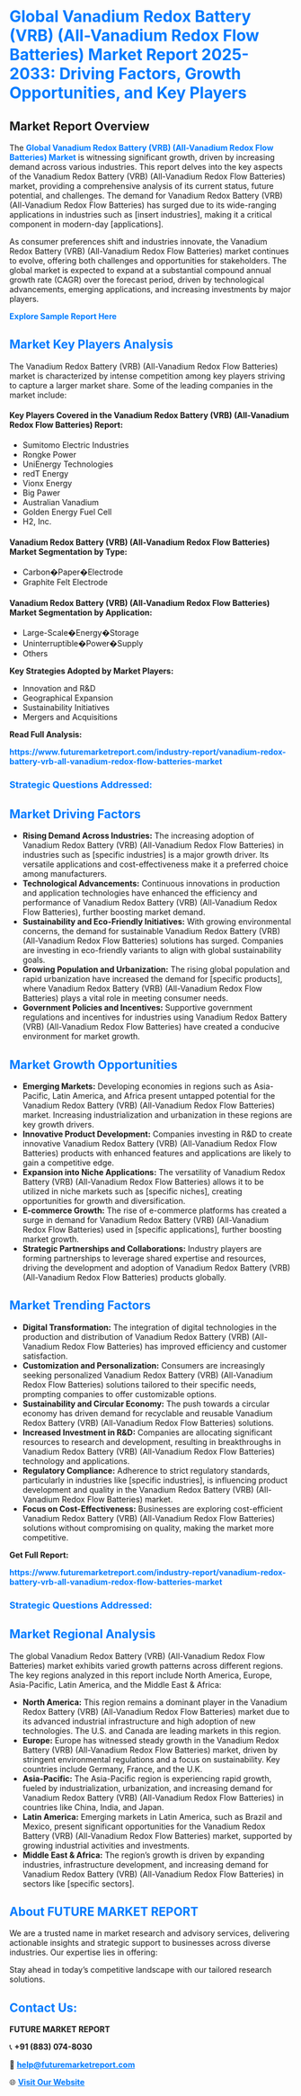 <h1 style="color: #007BFF;">Global Vanadium Redox Battery (VRB) (All-Vanadium Redox Flow Batteries) Market Report 2025-2033: Driving Factors, Growth Opportunities, and Key Players</h1>

<section id="overview">
<h2>Market Report Overview</h2>
<p>The <a href="https://www.futuremarketreport.com/industry-report/vanadium-redox-battery-vrb-all-vanadium-redox-flow-batteries-market" style="color: #007BFF; text-decoration: none;"><strong>Global Vanadium Redox Battery (VRB) (All-Vanadium Redox Flow Batteries) Market</strong></a> is witnessing significant growth, driven by increasing demand across various industries. This report delves into the key aspects of the Vanadium Redox Battery (VRB) (All-Vanadium Redox Flow Batteries) market, providing a comprehensive analysis of its current status, future potential, and challenges. The demand for Vanadium Redox Battery (VRB) (All-Vanadium Redox Flow Batteries) has surged due to its wide-ranging applications in industries such as [insert industries], making it a critical component in modern-day [applications].</p>
<p>As consumer preferences shift and industries innovate, the Vanadium Redox Battery (VRB) (All-Vanadium Redox Flow Batteries) market continues to evolve, offering both challenges and opportunities for stakeholders. The global market is expected to expand at a substantial compound annual growth rate (CAGR) over the forecast period, driven by technological advancements, emerging applications, and increasing investments by major players.</p>
</section>

<section id="overview">
<p><a href="https://www.futuremarketreport.com/request-sample/reportId=105268" style="color: #007BFF; text-decoration: none;"><strong>Explore Sample Report Here</strong></a></p>
</section>

<section id="key-players">
<h2 style="color: #007BFF;">Market Key Players Analysis</h2>
<p>The Vanadium Redox Battery (VRB) (All-Vanadium Redox Flow Batteries) market is characterized by intense competition among key players striving to capture a larger market share. Some of the leading companies in the market include:</p>
<h4>Key Players Covered in the Vanadium Redox Battery (VRB) (All-Vanadium Redox Flow Batteries) Report:</h4>
<ul><li>Sumitomo Electric Industries</li><li>Rongke Power</li><li>UniEnergy Technologies</li><li>redT Energy</li><li>Vionx Energy</li><li>Big Pawer</li><li>Australian Vanadium</li><li>Golden Energy Fuel Cell</li><li>H2, Inc.</li></ul>
<h4>Vanadium Redox Battery (VRB) (All-Vanadium Redox Flow Batteries) Market Segmentation by Type:</h4>
<ul><li>Carbon�Paper�Electrode</li><li>Graphite Felt Electrode</li></ul>

<h4>Vanadium Redox Battery (VRB) (All-Vanadium Redox Flow Batteries) Market Segmentation by Application:</h4>
<ul><li>Large-Scale�Energy�Storage</li><li>Uninterruptible�Power�Supply</li><li>Others</li></ul>
<p><strong>Key Strategies Adopted by Market Players:</strong></p>
<ul>
<li>Innovation and R&D</li>
<li>Geographical Expansion</li>
<li>Sustainability Initiatives</li>
<li>Mergers and Acquisitions</li>
</ul>
</section>

<section>
<p><strong>Read Full Analysis: </strong></p><a href="https://www.futuremarketreport.com/industry-report/vanadium-redox-battery-vrb-all-vanadium-redox-flow-batteries-market" style="color: #007BFF; text-decoration: none;"><strong>https://www.futuremarketreport.com/industry-report/vanadium-redox-battery-vrb-all-vanadium-redox-flow-batteries-market</strong></a>
<h3 style="color: #007BFF;">Strategic Questions Addressed:</h3>
</section>

<section id="driving-factors">
<h2 style="color: #007BFF;">Market Driving Factors</h2>
<ul>
<li><strong>Rising Demand Across Industries:</strong> The increasing adoption of Vanadium Redox Battery (VRB) (All-Vanadium Redox Flow Batteries) in industries such as [specific industries] is a major growth driver. Its versatile applications and cost-effectiveness make it a preferred choice among manufacturers.</li>
<li><strong>Technological Advancements:</strong> Continuous innovations in production and application technologies have enhanced the efficiency and performance of Vanadium Redox Battery (VRB) (All-Vanadium Redox Flow Batteries), further boosting market demand.</li>
<li><strong>Sustainability and Eco-Friendly Initiatives:</strong> With growing environmental concerns, the demand for sustainable Vanadium Redox Battery (VRB) (All-Vanadium Redox Flow Batteries) solutions has surged. Companies are investing in eco-friendly variants to align with global sustainability goals.</li>
<li><strong>Growing Population and Urbanization:</strong> The rising global population and rapid urbanization have increased the demand for [specific products], where Vanadium Redox Battery (VRB) (All-Vanadium Redox Flow Batteries) plays a vital role in meeting consumer needs.</li>
<li><strong>Government Policies and Incentives:</strong> Supportive government regulations and incentives for industries using Vanadium Redox Battery (VRB) (All-Vanadium Redox Flow Batteries) have created a conducive environment for market growth.</li>
</ul>
</section>

<section id="growth-opportunities">
<h2 style="color: #007BFF;">Market Growth Opportunities</h2>
<ul>
<li><strong>Emerging Markets:</strong> Developing economies in regions such as Asia-Pacific, Latin America, and Africa present untapped potential for the Vanadium Redox Battery (VRB) (All-Vanadium Redox Flow Batteries) market. Increasing industrialization and urbanization in these regions are key growth drivers.</li>
<li><strong>Innovative Product Development:</strong> Companies investing in R&D to create innovative Vanadium Redox Battery (VRB) (All-Vanadium Redox Flow Batteries) products with enhanced features and applications are likely to gain a competitive edge.</li>
<li><strong>Expansion into Niche Applications:</strong> The versatility of Vanadium Redox Battery (VRB) (All-Vanadium Redox Flow Batteries) allows it to be utilized in niche markets such as [specific niches], creating opportunities for growth and diversification.</li>
<li><strong>E-commerce Growth:</strong> The rise of e-commerce platforms has created a surge in demand for Vanadium Redox Battery (VRB) (All-Vanadium Redox Flow Batteries) used in [specific applications], further boosting market growth.</li>
<li><strong>Strategic Partnerships and Collaborations:</strong> Industry players are forming partnerships to leverage shared expertise and resources, driving the development and adoption of Vanadium Redox Battery (VRB) (All-Vanadium Redox Flow Batteries) products globally.</li>
</ul>
</section>

<section id="trending-factors">
<h2 style="color: #007BFF;">Market Trending Factors</h2>
<ul>
<li><strong>Digital Transformation:</strong> The integration of digital technologies in the production and distribution of Vanadium Redox Battery (VRB) (All-Vanadium Redox Flow Batteries) has improved efficiency and customer satisfaction.</li>
<li><strong>Customization and Personalization:</strong> Consumers are increasingly seeking personalized Vanadium Redox Battery (VRB) (All-Vanadium Redox Flow Batteries) solutions tailored to their specific needs, prompting companies to offer customizable options.</li>
<li><strong>Sustainability and Circular Economy:</strong> The push towards a circular economy has driven demand for recyclable and reusable Vanadium Redox Battery (VRB) (All-Vanadium Redox Flow Batteries) solutions.</li>
<li><strong>Increased Investment in R&D:</strong> Companies are allocating significant resources to research and development, resulting in breakthroughs in Vanadium Redox Battery (VRB) (All-Vanadium Redox Flow Batteries) technology and applications.</li>
<li><strong>Regulatory Compliance:</strong> Adherence to strict regulatory standards, particularly in industries like [specific industries], is influencing product development and quality in the Vanadium Redox Battery (VRB) (All-Vanadium Redox Flow Batteries) market.</li>
<li><strong>Focus on Cost-Effectiveness:</strong> Businesses are exploring cost-efficient Vanadium Redox Battery (VRB) (All-Vanadium Redox Flow Batteries) solutions without compromising on quality, making the market more competitive.</li>
</ul>
</section>

<section>
<p><strong>Get Full Report: </strong></p><a href="https://www.futuremarketreport.com/industry-report/vanadium-redox-battery-vrb-all-vanadium-redox-flow-batteries-market" style="color: #007BFF; text-decoration: none;"><strong>https://www.futuremarketreport.com/industry-report/vanadium-redox-battery-vrb-all-vanadium-redox-flow-batteries-market</strong></a>
<h3 style="color: #007BFF;">Strategic Questions Addressed:</h3>
</section>


<section id="regional-analysis">
<h2 style="color: #007BFF;">Market Regional Analysis</h2>
<p>The global Vanadium Redox Battery (VRB) (All-Vanadium Redox Flow Batteries) market exhibits varied growth patterns across different regions. The key regions analyzed in this report include North America, Europe, Asia-Pacific, Latin America, and the Middle East & Africa:</p>
<ul>
<li><strong>North America:</strong> This region remains a dominant player in the Vanadium Redox Battery (VRB) (All-Vanadium Redox Flow Batteries) market due to its advanced industrial infrastructure and high adoption of new technologies. The U.S. and Canada are leading markets in this region.</li>
<li><strong>Europe:</strong> Europe has witnessed steady growth in the Vanadium Redox Battery (VRB) (All-Vanadium Redox Flow Batteries) market, driven by stringent environmental regulations and a focus on sustainability. Key countries include Germany, France, and the U.K.</li>
<li><strong>Asia-Pacific:</strong> The Asia-Pacific region is experiencing rapid growth, fueled by industrialization, urbanization, and increasing demand for Vanadium Redox Battery (VRB) (All-Vanadium Redox Flow Batteries) in countries like China, India, and Japan.</li>
<li><strong>Latin America:</strong> Emerging markets in Latin America, such as Brazil and Mexico, present significant opportunities for the Vanadium Redox Battery (VRB) (All-Vanadium Redox Flow Batteries) market, supported by growing industrial activities and investments.</li>
<li><strong>Middle East & Africa:</strong> The region’s growth is driven by expanding industries, infrastructure development, and increasing demand for Vanadium Redox Battery (VRB) (All-Vanadium Redox Flow Batteries) in sectors like [specific sectors].</li>
</ul>
</section>

<footer>
<h2 style="color: #007BFF;">About FUTURE MARKET REPORT</h2>
<p>We are a trusted name in market research and advisory services, delivering actionable insights and strategic support to businesses across diverse industries. Our expertise lies in offering:</p>

<p>Stay ahead in today’s competitive landscape with our tailored research solutions.</p>

<h2 style="color: #007BFF;">Contact Us:</h2>
<p><strong>FUTURE MARKET REPORT</strong></p>
<p>📞 <strong>+91 (883) 074-8030</strong></p>
<p>📧 <strong><a href="mailto:help@futuremarketreport.com" style="color: #007BFF;">help@futuremarketreport.com</a></strong></p>
<p>🌐 <strong><a href="https://www.futuremarketreport.com/" style="color: #007BFF;">Visit Our Website</a></strong></p>
</footer>